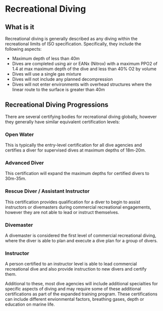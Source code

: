# Recreational Diving

## What is it

Recreational diving is generally described as any diving within the recreational limits of ISO specification. Specifically, they include the following aspects:

* Maximum depth of less than 40m
* Dives are completed using air or EANx (Nitrox) with a maximum PPO2 of 1.4 at max maximum depth of the dive and less than 40% O2 by volume
* Dives will use a single gas mixture
* Dives will not include any planned decompression
* Dives will not enter environments with overhead structures where the linear route to the surface is greater than 40m

## Recreational Diving Progressions

There are several certifying bodies for recreational diving globally, however they generally have similar equivalent certification levels:

### Open Water

This is typically the entry-level certification for all dive agencies and certifies a diver for supervised dives at maximum depths of 18m-20m.

### Advanced Diver

This certification will expand the maximum depths for certified divers to 30m-35m.

### Rescue Diver / Assistant Instructor

This certification provides qualification for a diver to begin to assist instructors or divemasters during commercial recreational engagements, however they are not able to lead or instruct themselves.

### Divemaster

A divemaster is considered the first level of commercial recreational diving, where the diver is able to plan and execute a dive plan for a group of divers.

### Instructor

A person certified to an instructor level is able to lead commercial recreational dive and also provide instruction to new divers and certify them.

Additional to these, most dive agencies will include additional specialties for specific aspects of diving and may require some of these additional certifications as part of the expanded training program. These certifications can include different envionmental factors, breathing gases, depth or education on marine life.

